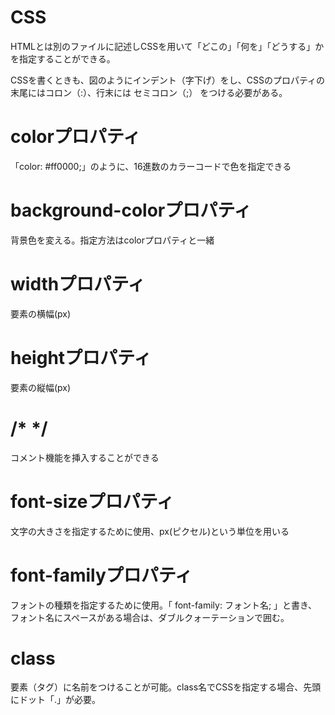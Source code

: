 # CSS
HTMLとは別のファイルに記述しCSSを用いて「どこの」「何を」「どうする」かを指定することができる。

CSSを書くときも、図のようにインデント（字下げ）をし、CSSのプロパティの末尾にはコロン（:）、行末には セミコロン（;） をつける必要がある。

# colorプロパティ
「color: #ff0000;」のように、16進数のカラーコードで色を指定できる

# background-colorプロパティ
背景色を変える。指定方法はcolorプロパティと一緒

# widthプロパティ
要素の横幅(px)

# heightプロパティ
要素の縦幅(px)

# /*  */
コメント機能を挿入することができる

# font-sizeプロパティ
文字の大きさを指定するために使用、px(ピクセル)という単位を用いる

# font-familyプロパティ
フォントの種類を指定するために使用。「 font-family: フォント名; 」と書き、フォント名にスペースがある場合は、ダブルクォーテーションで囲む。

# class
要素（タグ）に名前をつけることが可能。class名でCSSを指定する場合、先頭にドット「.」が必要。
